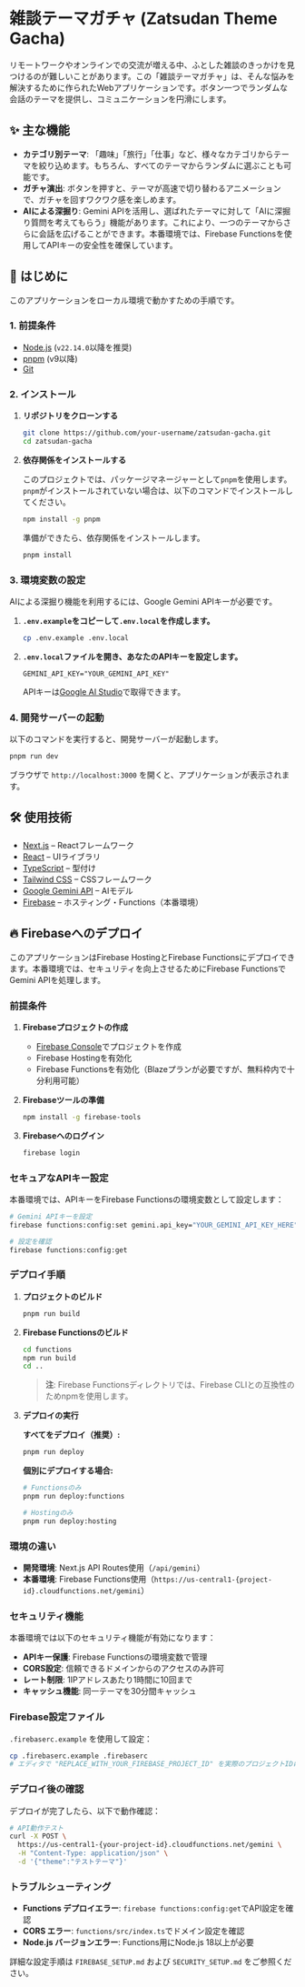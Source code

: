 # 雑談テーマガチャ (Zatsudan Theme Gacha)

リモートワークやオンラインでの交流が増える中、ふとした雑談のきっかけを見つけるのが難しいことがあります。この「雑談テーマガチャ」は、そんな悩みを解決するために作られたWebアプリケーションです。ボタン一つでランダムな会話のテーマを提供し、コミュニケーションを円滑にします。

## ✨ 主な機能

- **カテゴリ別テーマ**: 「趣味」「旅行」「仕事」など、様々なカテゴリからテーマを絞り込めます。もちろん、すべてのテーマからランダムに選ぶことも可能です。
- **ガチャ演出**: ボタンを押すと、テーマが高速で切り替わるアニメーションで、ガチャを回すワクワク感を楽しめます。
- **AIによる深掘り**: Gemini APIを活用し、選ばれたテーマに対して「AIに深掘り質問を考えてもらう」機能があります。これにより、一つのテーマからさらに会話を広げることができます。本番環境では、Firebase Functionsを使用してAPIキーの安全性を確保しています。

## 🚀 はじめに

このアプリケーションをローカル環境で動かすための手順です。

### 1. 前提条件

- [Node.js](https://nodejs.org/) (`v22.14.0`以降を推奨)
- [pnpm](https://pnpm.io/ja/) (v9以降)
- [Git](https://git-scm.com/)

### 2. インストール

1. **リポジトリをクローンする**
   ```bash
   git clone https://github.com/your-username/zatsudan-gacha.git
   cd zatsudan-gacha
   ```

2. **依存関係をインストールする**

   このプロジェクトでは、パッケージマネージャーとして`pnpm`を使用します。`pnpm`がインストールされていない場合は、以下のコマンドでインストールしてください。
   ```bash
   npm install -g pnpm
   ```

   準備ができたら、依存関係をインストールします。
   ```bash
   pnpm install
   ```

### 3. 環境変数の設定

AIによる深掘り機能を利用するには、Google Gemini APIキーが必要です。

1. **`.env.example`をコピーして`.env.local`を作成します。**
   ```bash
   cp .env.example .env.local
   ```

2. **`.env.local`ファイルを開き、あなたのAPIキーを設定します。**
   ```
   GEMINI_API_KEY="YOUR_GEMINI_API_KEY"
   ```
   APIキーは[Google AI Studio](https://aistudio.google.com/app/apikey)で取得できます。

### 4. 開発サーバーの起動

以下のコマンドを実行すると、開発サーバーが起動します。

```bash
pnpm run dev
```

ブラウザで `http://localhost:3000` を開くと、アプリケーションが表示されます。

## 🛠️ 使用技術

- [Next.js](https://nextjs.org/) – Reactフレームワーク
- [React](https://react.dev/) – UIライブラリ
- [TypeScript](https://www.typescriptlang.org/) – 型付け
- [Tailwind CSS](https://tailwindcss.com/) – CSSフレームワーク
- [Google Gemini API](https://ai.google.dev/) – AIモデル
- [Firebase](https://firebase.google.com/) – ホスティング・Functions（本番環境）

## 🔥 Firebaseへのデプロイ

このアプリケーションはFirebase HostingとFirebase Functionsにデプロイできます。本番環境では、セキュリティを向上させるためにFirebase FunctionsでGemini APIを処理します。

### 前提条件

1. **Firebaseプロジェクトの作成**
   - [Firebase Console](https://console.firebase.google.com/)でプロジェクトを作成
   - Firebase Hostingを有効化
   - Firebase Functionsを有効化（Blazeプランが必要ですが、無料枠内で十分利用可能）

2. **Firebaseツールの準備**
   ```bash
   npm install -g firebase-tools
   ```

3. **Firebaseへのログイン**
   ```bash
   firebase login
   ```

### セキュアなAPIキー設定

本番環境では、APIキーをFirebase Functionsの環境変数として設定します：

```bash
# Gemini APIキーを設定
firebase functions:config:set gemini.api_key="YOUR_GEMINI_API_KEY_HERE"

# 設定を確認
firebase functions:config:get
```

### デプロイ手順

1. **プロジェクトのビルド**
   ```bash
   pnpm run build
   ```

2. **Firebase Functionsのビルド**
   ```bash
   cd functions
   npm run build
   cd ..
   ```
   
   > **注**: Firebase Functionsディレクトリでは、Firebase CLIとの互換性のためnpmを使用します。

3. **デプロイの実行**

   **すべてをデプロイ（推奨）:**
   ```bash
   pnpm run deploy
   ```

   **個別にデプロイする場合:**
   ```bash
   # Functionsのみ
   pnpm run deploy:functions
   
   # Hostingのみ
   pnpm run deploy:hosting
   ```

### 環境の違い

- **開発環境**: Next.js API Routes使用（`/api/gemini`）
- **本番環境**: Firebase Functions使用（`https://us-central1-{project-id}.cloudfunctions.net/gemini`）

### セキュリティ機能

本番環境では以下のセキュリティ機能が有効になります：

- **APIキー保護**: Firebase Functionsの環境変数で管理
- **CORS設定**: 信頼できるドメインからのアクセスのみ許可
- **レート制限**: 1IPアドレスあたり1時間に10回まで
- **キャッシュ機能**: 同一テーマを30分間キャッシュ

### Firebase設定ファイル

`.firebaserc.example` を使用して設定：

```bash
cp .firebaserc.example .firebaserc
# エディタで "REPLACE_WITH_YOUR_FIREBASE_PROJECT_ID" を実際のプロジェクトIDに置き換え
```

### デプロイ後の確認

デプロイが完了したら、以下で動作確認：

```bash
# API動作テスト
curl -X POST \
  https://us-central1-{your-project-id}.cloudfunctions.net/gemini \
  -H "Content-Type: application/json" \
  -d '{"theme":"テストテーマ"}'
```

### トラブルシューティング

- **Functions デプロイエラー**: `firebase functions:config:get`でAPI設定を確認
- **CORS エラー**: `functions/src/index.ts`でドメイン設定を確認
- **Node.js バージョンエラー**: Functions用にNode.js 18以上が必要

詳細な設定手順は `FIREBASE_SETUP.md` および `SECURITY_SETUP.md` をご参照ください。
